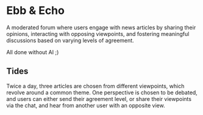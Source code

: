 # Ebb & Echo

A moderated forum where users engage with news articles by sharing their opinions, interacting with opposing viewpoints, and fostering meaningful discussions based on varying levels of agreement.

All done without AI ;)

## Tides

Twice a day, three articles are chosen from different viewpoints, which revolve around a common theme. One perspective is chosen to be debated, and users can either send their agreement level, or share their viewpoints via the chat, and hear from another user with an opposite view.
